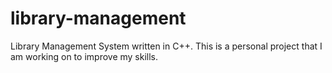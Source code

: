# library-management
Library Management System written in C++. This is a personal project that I am working on to improve my skills. 
